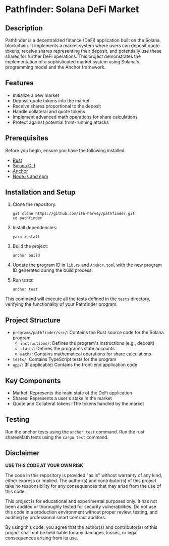 # Pathfinder: Solana DeFi Market

## Description

Pathfinder is a decentralized finance (DeFi) application built on the Solana blockchain. It implements a market system where users can deposit quote tokens, receive shares representing their deposit, and potentially use these shares for further DeFi operations. This project demonstrates the implementation of a sophisticated market system using Solana's programming model and the Anchor framework.

## Features

- Initialize a new market
- Deposit quote tokens into the market
- Receive shares proportional to the deposit
- Handle collateral and quote tokens
- Implement advanced math operations for share calculations
- Protect against potential front-running attacks

## Prerequisites

Before you begin, ensure you have the following installed:

- [Rust](https://www.rust-lang.org/tools/install)
- [Solana CLI](https://docs.solana.com/cli/install-solana-cli-tools)
- [Anchor](https://project-serum.github.io/anchor/getting-started/installation.html)
- [Node.js and npm](https://nodejs.org/en/download/)

## Installation and Setup

1. Clone the repository:
   ```
   git clone https://github.com/ith-harvey/pathfinder.git
   cd pathfinder
   ```

2. Install dependencies:
   ```
   yarn install
   ```

3. Build the project:
   ```
   anchor build
   ```

4. Update the program ID in `lib.rs` and `Anchor.toml` with the new program ID generated during the build process.

5. Run tests:
   ```
   anchor test
   ```

This command will execute all the tests defined in the `tests` directory, verifying the functionality of your Pathfinder program.

## Project Structure

- `programs/pathfinder/src/`: Contains the Rust source code for the Solana program
  - `instructions/`: Defines the program's instructions (e.g., deposit)
  - `state/`: Defines the program's state accounts
  - `math/`: Contains mathematical operations for share calculations
- `tests/`: Contains TypeScript tests for the program
- `app/`: (If applicable) Contains the front-end application code

## Key Components

- Market: Represents the main state of the DeFi application
- Shares: Represents a user's stake in the market
- Quote and Collateral tokens: The tokens handled by the market

## Testing

Run the anchor tests using the `anchor test` command.
Run the rust sharesMath tests using the `cargo test` command.

## Disclaimer

**USE THIS CODE AT YOUR OWN RISK**

The code in this repository is provided "as is" without warranty of any kind, either express or implied. The author(s) and contributor(s) of this project take no responsibility for any consequences that may arise from the use of this code.

This project is for educational and experimental purposes only. It has not been audited or thoroughly tested for security vulnerabilities. Do not use this code in a production environment without proper review, testing, and auditing by professional smart contract auditors.

By using this code, you agree that the author(s) and contributor(s) of this project shall not be held liable for any damages, losses, or legal consequences arising from its use.